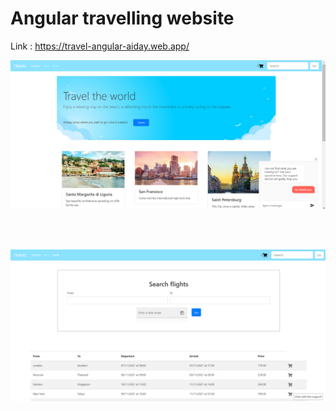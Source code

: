 # Angular travelling website

Link : https://travel-angular-aiday.web.app/

![alt text](https://github.com/aiday-mar/Angular-travel-app/blob/master/Angular_Picture_1.PNG?raw=true)

<br/><br/>

![alt text](https://github.com/aiday-mar/Angular-travel-app/blob/master/Angular_Picture_2.PNG?raw=true)
